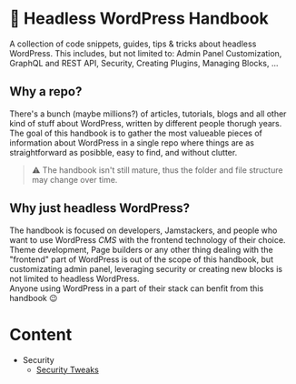 # 📘 Headless WordPress Handbook
A collection of code snippets, guides, tips & tricks about headless WordPress. This includes, but not limited to: Admin Panel Customization, GraphQL and REST API, Security, Creating Plugins, Managing Blocks, ...  

## Why a repo?
There's a bunch (maybe millions?) of articles, tutorials, blogs and all other kind of stuff about WordPress, written by different people thorugh years. The goal of this handbook is to gather the most valueable pieces of information about WordPress in a single repo where things are as straightforward as posibble, easy to find, and without clutter. 
> ⚠ The handbook isn't still mature, thus the folder and file structure may change over time.

## Why just headless WordPress?
The handbook is focused on developers, Jamstackers, and people who want to use WordPress *CMS* with the frontend technology of their choice. Theme development, Page builders or any other thing dealing with the "frontend" part of WordPress is out of the scope of this handbook, but customizating admin panel, leveraging security or creating new blocks is not limited to headless WordPress.  
Anyone using WordPress in a part of their stack can benfit from this handbook 😉 

# Content
- Security
  - [Security Tweaks](/security/security.md)
